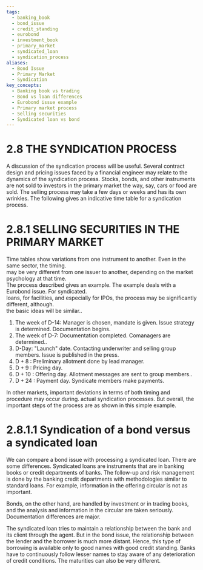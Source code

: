 ```yaml
---
tags:
  - banking_book
  - bond_issue
  - credit_standing
  - eurobond
  - investment_book
  - primary_market
  - syndicated_loan
  - syndication_process
aliases:
  - Bond Issue
  - Primary Market
  - Syndication
key_concepts:
  - Banking book vs trading
  - Bond vs loan differences
  - Eurobond issue example
  - Primary market process
  - Selling securities
  - Syndicated loan vs bond
---
```


# 2.8 THE SYNDICATION PROCESS  

A discussion of the syndication process will be useful. Several contract design and pricing issues faced by a financial engineer may relate to the dynamics of the syndication process. Stocks, bonds, and other instruments are not sold to investors in the primary market the way, say, cars or food are sold. The selling process may take a few days or weeks and has its own wrinkles. The following gives an indicative time table for a syndication process.  

# 2.8.1 SELLING SECURITIES IN THE PRIMARY MARKET  

Time tables show variations from one instrument to another. Even in the same sector, the timing.   
may be very different from one issuer to another, depending on the market psychology at that time.   
The process described gives an example. The example deals with a Eurobond issue. For syndicated.   
loans, for facilities, and especially for IPOs, the process may be significantly different, although.   
the basic ideas will be similar..   
1. The week of D-14: Manager is chosen, mandate is given. Issue strategy is determined. Documentation begins.   
2. The week of D-7: Documentation completed. Comanagers are determined..   
3. D-Day: "Launch" date. Contacting underwriter and selling group members. Issue is published in the press.   
4. $\mathrm{D}+8$ : Preliminary allotment done by lead manager.   
5. $\mathrm{D}+9$ : Pricing day.   
6. $\mathrm{D}+10$ : Offering day. Allotment messages are sent to group members..   
7. $\mathrm{D}+24$ : Payment day. Syndicate members make payments.  

In other markets, important deviations in terms of both timing and procedure may occur during. actual syndication processes. But overall, the important steps of the process are as shown in this simple example.  

# 2.8.1.1 Syndication of a bond versus a syndicated loan  

We can compare a bond issue with processing a syndicated loan. There are some differences. Syndicated loans are instruments that are in banking books or credit departments of banks. The follow-up and risk management is done by the banking credit departments with methodologies similar to standard loans. For example, information in the offering circular is not as important.  

Bonds, on the other hand, are handled by investment or in trading books, and the analysis and information in the circular are taken seriously. Documentation differences are major.  

The syndicated loan tries to maintain a relationship between the bank and its client through the agent. But in the bond issue, the relationship between the lender and the borrower is much more distant. Hence, this type of borrowing is available only to good names with good credit standing. Banks have to continuously follow lesser names to stay aware of any deterioration of credit conditions. The maturities can also be very different.  
